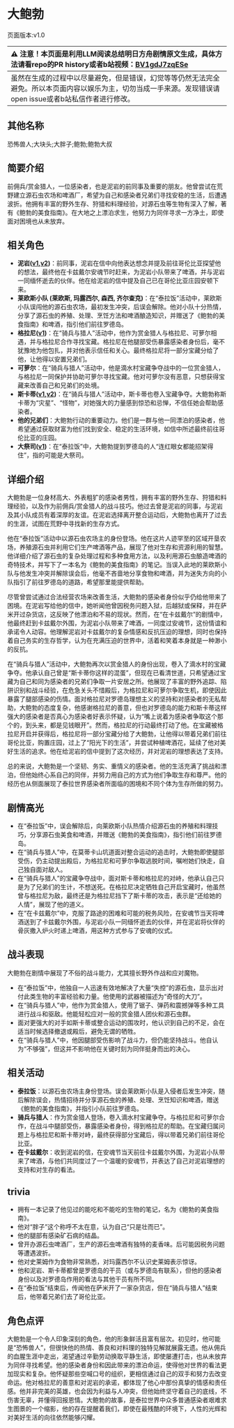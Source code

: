 # 大鲍勃
页面版本:v1.0
 

| :warning: 注意！本页面是利用LLM阅读总结明日方舟剧情原文生成，具体方法请看repo的PR history或者b站视频：[BV1gdJ7zqESe](https://www.bilibili.com/video/BV1gdJ7zqESe/)         |
|:----------------------------|
| 虽然在生成的过程中以尽量避免，但是错误，幻觉等等仍然无法完全避免。所以本页面内容以娱乐为主，切勿当成一手来源。发现错误请open issue或者b站私信作者进行修改。|



## 其他名称
恐怖兽人;大块头;大胖子;鲍勃;鲍勃大叔
## 简要介绍
前佣兵/赏金猎人，一位感染者，也是泥岩的前同事及重要的朋友。他曾尝试在荒野建立源石虫农场和啤酒厂，希望为自己和感染者兄弟们寻找安稳的生活，后遭遇波折。他拥有丰富的野外生存、狩猎和料理经验，对源石虫等生物有深入了解，著有《鲍勃的美食指南》。在大地之上漂泊求生，他努力为同伴寻求一方净土，即使面对困境也从未放弃。
## 相关角色
-   **泥岩([v1](char_311_mudrok.md),[v2](../char_v3/char_311_mudrok.md))**：前同事，泥岩在信中向他表达想念并提及前往哥伦比亚探望他的想法，最终他在卡兹戴尔安魂节时赶来，为泥岩小队带来了啤酒，并与泥岩一同缅怀逝去的伙伴。他在给泥岩的信中提及自己已在哥伦比亚庄园安顿下来。
-   **莱欧斯小队 (莱欧斯, 玛露西尔, 森西, 齐尔查克)**：在“泰拉饭”活动中，莱欧斯小队误闯他的源石虫农场，最初发生冲突，后误会解除。他对小队十分热情，分享了源石虫的养殖、处理、烹饪方法和啤酒酿造知识，并赠送了《鲍勃的美食指南》和啤酒，指引他们前往罗德岛。
-   **格拉尼([v1](char_220_grani.md))**：在“骑兵与猎人”活动中，他作为赏金猎人与格拉尼、可萝尔相遇，并与格拉尼合作寻找宝藏。格拉尼在他腿部受伤暴露感染者身份后，毫不犹豫地为他包扎，并对他表示信任和关心。最终格拉尼将一部分宝藏分给了他，让他得以安置兄弟们。
-   **可萝尔**：在“骑兵与猎人”活动中，他是滴水村宝藏争夺战中的一位赏金猎人，与格拉尼一同保护并协助可萝尔寻找宝藏。他对可萝尔没有恶意，只想获得宝藏来改善自己和兄弟们的处境。
-   **斯卡蒂([v1](char_263_skadi.md),[v2](../char_v3/char_263_skadi.md))**：在“骑兵与猎人”活动中，斯卡蒂也卷入宝藏争夺。大鲍勃称斯卡蒂为“灾星”、“怪物”，对她强大的力量感到惊恐和忌惮，不信任她会帮助感染者。
-   **他的兄弟们**：大鲍勃行动的重要动力。他们是一群与他一同漂泊的感染者，他希望通过获取财富为他们找到安全、稳定的生活环境，如信中所述最终前往哥伦比亚的庄园。
-   **大祭司([v1](extended_char_da_ji_si.md))**：在“泰拉饭”中，大鲍勃提到罗德岛的人“连红眼女都能招架得住”，指的可能是大祭司。
## 详细介绍
大鲍勃是一位身材高大、外表粗犷的感染者男性，拥有丰富的野外生存、狩猎和料理经验，以及作为前佣兵/赏金猎人的战斗技巧。他过去曾是泥岩的同事，与泥岩及其小队成员有着深厚的友谊。在泥岩选择离开整合运动后，大鲍勃也离开了过去的生涯，试图在荒野中寻找新的生存方式。

他在“泰拉饭”活动中以源石虫农场主的身份登场。他在这片人迹罕至的区域开垦农场，养殖源石虫并利用它们生产啤酒等产品，展现了他对生存和资源利用的智慧。他详细介绍了源石虫的复杂处理过程和多种食用方法，以及利用源石虫酿造啤酒的奇特技术，并写下了一本名为《鲍勃的美食指南》的笔记。当误入此地的莱欧斯小队与他发生冲突并解除误会后，他毫不吝啬地分享食物和啤酒，并为迷失方向的小队指引了前往罗德岛的道路，希望那里能提供帮助。

尽管曾尝试通过合法经营农场来改善生活，大鲍勃的感染者身份似乎仍给他带来了困境。在泥岩写给他的信中，她听闻他曾因税务问题入狱，后越狱或保释，并在萨米开过杂货店，这反映了他漂泊和不易的现状。然而，在“在卡兹戴尔”的剧情中，他最终赶到卡兹戴尔外围，为泥岩小队带来了啤酒，一同度过安魂节，这份情谊和承诺令人动容。他理解泥岩对卡兹戴尔的复杂情感和反抗压迫的理想，同时也保持着自己务实的生存哲学，认为在充满压迫的世界中，活着和笑着本身就是一种渺小的反抗。

在“骑兵与猎人”活动中，大鲍勃再次以赏金猎人的身份出现，卷入了滴水村的宝藏争夺。他承认自己曾是“斯卡蒂你这样的混蛋”，但现在已看清世道，只希望通过宝藏为自己和同为感染者的兄弟们争取一片安居之所。他展现了丰富的野外追踪、陷阱识别和战斗经验，在危急关头不惜殿后，为格拉尼和可萝尔争取生机，即使因此暴露了腿部感染的伤情。面对格拉尼对罗德岛理想主义的坚持和对感染者的无私帮助，大鲍勃的态度复杂，他感谢格拉尼的善意，但也对罗德岛的能力和斯卡蒂这样强大的感染者是否真心为感染者好表示怀疑，认为“嘴上说着为感染者争取这个那个的，到头来，都是见钱眼开”。然而，格拉尼的行动最终打动了他。在宝藏被格拉尼开启并获得后，格拉尼将一部分宝藏分给了大鲍勃，让他得以带着兄弟们前往哥伦比亚，购置庄园，过上了“阳光下的生活”，并尝试种植啤酒花，延续了他对美好生活的追求。他在给泥岩的信中提到了这次经历，并对泥岩的理想表达了支持。

总的来说，大鲍勃是一个坚韧、务实、重情义的感染者。他的生活充满了挑战和漂泊，但他始终心系自己的同伴，并努力用自己的方式为他们争取生存和尊严。他的经历也从侧面展现了泰拉世界感染者所面临的困境和不同个体为生存所做的努力。
## 剧情高光
- 在“泰拉饭”中，误会解除后，向莱欧斯小队热情介绍源石虫的养殖和料理技巧，分享源石虫美食和啤酒，并赠送《鲍勃的美食指南》，指引他们前往罗德岛。
- 在“骑兵与猎人”中，在莫蒂卡山坑道面对整合运动的追击时，大鲍勃即使腿部受伤，仍主动提出殿后，为格拉尼和可萝尔争取逃脱时间，嘱咐她们快走，自己独自面对敌人。
- 在“骑兵与猎人”的宝藏争夺战中，面对斯卡蒂和格拉尼的对峙，他承认自己只是为了兄弟们的生计，不想送死。在格拉尼决定牺牲自己开启宝藏时，他虽然曾与格拉尼为敌，最终还是为格拉尼挡下了斯卡蒂的攻击，表示是“还给她的人情”，展现了他的道义。
- 在“在卡兹戴尔”中，克服了路途的困难和可能的税务风险，在安魂节当天将啤酒送到了卡兹戴尔外围，与泥岩小队一同缅怀逝去的伙伴，并在泥岩将伙伴的骨灰撒入炉火时递上啤酒，用这种方式参与了安魂的仪式。
## 战斗表现
大鲍勃在剧情中展现了不俗的战斗能力，尤其擅长野外作战和应对魔物。
- 在“泰拉饭”中，他独自一人迅速有效地解决了大量“失控”的源石虫，显示出对付此类生物的丰富经验和力量。他使用的武器被描述为“奇怪的大刀”。
- 在“骑兵与猎人”中，他作为赏金猎人，使用了锯子、弹药和震撼弹等多种工具进行战斗和驱敌。他能轻松应对一般的赏金猎人团伙和源石虫群。
- 面对更强大的对手如斯卡蒂或整合运动的围攻时，他认识到自己的不足，会在适当时候选择撤退或殿后，避免无谓的牺牲。
- 在“骑兵与猎人”中，他因腿部受伤影响了战斗力，但仍能坚持战斗。他自认为“不够强”，但这并不影响他在关键时刻为同伴挺身而出的决心。
## 相关活动
-   **泰拉饭**：以源石虫农场主身份登场。误会莱欧斯小队是入侵者后发生冲突，随后解除误会，热情招待并分享源石虫的养殖、处理、烹饪知识和啤酒，赠送《鲍勃的美食指南》，并指引小队前往罗德岛。
-   **骑兵与猎人**：作为赏金猎人登场，卷入滴水村宝藏争夺。与格拉尼和可萝尔合作，在战斗中腿部受伤，暴露感染者身份，得到格拉尼的帮助。在宝藏归属问题上与格拉尼和斯卡蒂对峙，最终获得部分宝藏后，得以带着兄弟们前往哥伦比亚。
-   **在卡兹戴尔**：收到泥岩的信，在安魂节当天前往卡兹戴尔外围，为泥岩小队带来了啤酒，与他们共同度过了一个温暖的安魂节，并表达了自己对泥岩理想的支持和对生存的看法。
## trivia
- 拥有一本记录了他见过的能吃和不能吃的生物的笔记，名为《鲍勃的美食指南》。
- 他对“胖子”这个称呼不太在意，认为自己“只是壮而已”。
- 他的腿部有感染矿石病的结晶。
- 曾开办源石虫啤酒厂，生产的源石虫啤酒有独特的麦香味。后可能因税务问题等遭遇波折。
- 他对史莱姆作为食物非常熟悉，对玛露西尔不认识史莱姆表示惊讶。
- 他和泥岩、斯卡蒂都曾是罗德岛的干员（或与罗德岛有联系），但他的感染者身份以及对罗德岛作用的看法与其他干员有所不同。
- 在“泰拉饭”结束后，传闻他在萨米开了一家杂货店，但在“骑兵与猎人”结束后，他带着兄弟们去了哥伦比亚。
## 角色点评
大鲍勃是一个令人印象深刻的角色，他的形象鲜活且富有层次。初见时，他可能是“恐怖兽人”，但很快他的热情、善良和对料理的独特见解就展露无遗。他从佣兵的血腥生涯中走出，渴望通过辛勤劳动换取平静生活，即使屡遭打击，也从未放弃为同伴寻找希望。他的感染者身份和因此带来的漂泊命运，使得他对世界的看法更加现实和复杂。他怀疑那些空喊口号的组织，更相信通过自己的双手和努力去改变命运。他对格拉尼的善意和对泥岩的承诺，都体现了他心中那份真挚的情感和责任感。他并非完美的英雄，也会因为利益与人冲突，但他始终坚守着自己的底线，不伤害无辜，并懂得回报恩情。大鲍勃的故事，是泰拉世界中众多普通感染者艰难求生图景的一个缩影，他的存在提醒着我们，即使在最残酷的环境下，人性的光辉和对美好生活的向往依然能够闪耀。